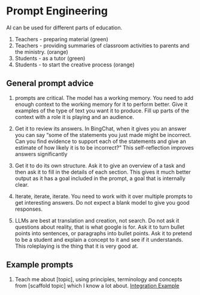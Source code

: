 # Prompt Engineering

AI can be used for different parts of education. 
1. Teachers - preparing material (green)
2. Teachers - providing summaries of classroom activities to parents and the ministry. (orange)
3. Students - as a tutor (green)
4. Students - to start the creative process (orange)

## General prompt advice

1. prompts are critical. The model has a working memory. You need to add enough context to the working memory for it to perform better. Give it examples of the type of text you want it to produce. Fill up parts of the context with a role it is playing and an audience.

2. Get it to review its answers. In BingChat, when it gives you an answer you can say “some of the statements you just made might be incorrect. Can you find evidence to support each of the statements and give an estimate of how likely it is to be incorrect?” This self-reflection improves answers significantly

3. Get it to do its own structure. Ask it to give an overview of a task and then ask it to fill in the details of each section. This gives it much better output as it has a goal included in the prompt, a goal that is internally clear.

4. Iterate, iterate, iterate. You need to work with it over multiple prompts to get interesting answers. Do not expect a blank model to give you good responses.

5. LLMs are best at translation and creation, not search. Do not ask it questions about reality, that is what google is for. Ask it to turn bullet points into sentences, or paragraphs into bullet points. Ask it to pretend to be a student and explain a concept to it and see if it understands. This roleplaying is the thing that it is very good at.


## Example prompts

1. Teach me about [topic], using principles, terminology and concepts from [scaffold topic] which I know a lot about. [Integration Example](integrationrugby)

